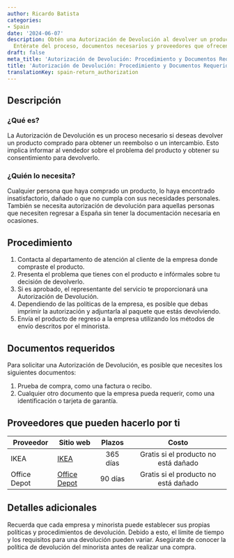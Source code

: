 ```yaml
---
author: Ricardo Batista
categories:
- Spain
date: '2024-06-07'
description: Obtén una Autorización de Devolución al devolver un producto comprado.
  Entérate del proceso, documentos necesarios y proveedores que ofrecen este servicio.
draft: false
meta_title: 'Autorización de Devolución: Procedimiento y Documentos Requeridos'
title: 'Autorización de Devolución: Procedimiento y Documentos Requeridos'
translationKey: spain-return_authorization
---
```



## Descripción
### ¿Qué es?
La Autorización de Devolución es un proceso necesario si deseas devolver un producto comprado para obtener un reembolso o un intercambio. Esto implica informar al vendedor sobre el problema del producto y obtener su consentimiento para devolverlo.

### ¿Quién lo necesita?
Cualquier persona que haya comprado un producto, lo haya encontrado insatisfactorio, dañado o que no cumpla con sus necesidades personales. También se necesita autorización de devolución para aquellas personas que necesiten regresar a España sin tener la documentación necesaria en ocasiones.

## Procedimiento
1. Contacta al departamento de atención al cliente de la empresa donde compraste el producto.
2. Presenta el problema que tienes con el producto e infórmales sobre tu decisión de devolverlo.
3. Si es aprobado, el representante del servicio te proporcionará una Autorización de Devolución.
4. Dependiendo de las políticas de la empresa, es posible que debas imprimir la autorización y adjuntarla al paquete que estás devolviendo.
5. Envía el producto de regreso a la empresa utilizando los métodos de envío descritos por el minorista.

## Documentos requeridos
Para solicitar una Autorización de Devolución, es posible que necesites los siguientes documentos:
1. Prueba de compra, como una factura o recibo.
2. Cualquier otro documento que la empresa pueda requerir, como una identificación o tarjeta de garantía.

## Proveedores que pueden hacerlo por ti

| Proveedor        |     Sitio web     |     Plazos    |       Costo      |
| --------------- | --------------- |  :-------------: | :-------------: |
| IKEA      |  [IKEA](https://www.ikea.com/)       |      365 días      |        Gratis si el producto no está dañado       |
| Office Depot     |  [Office Depot](https://www.officedepot.com/)       |      90 días      |        Gratis si el producto no está dañado       |

## Detalles adicionales
Recuerda que cada empresa y minorista puede establecer sus propias políticas y procedimientos de devolución. Debido a esto, el límite de tiempo y los requisitos para una devolución pueden variar. Asegúrate de conocer la política de devolución del minorista antes de realizar una compra.
